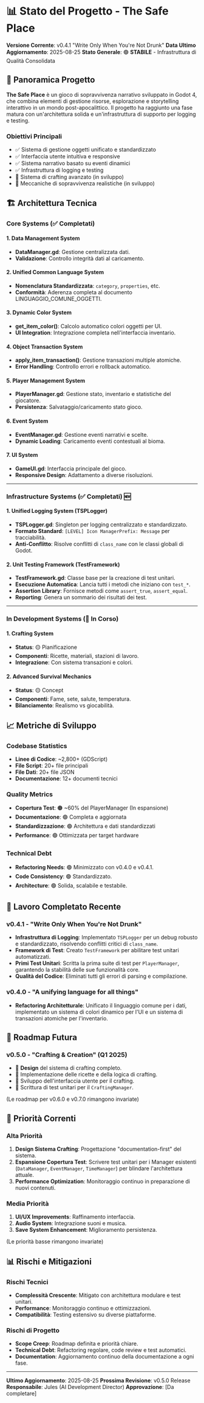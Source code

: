 # 📊 Stato del Progetto - The Safe Place

**Versione Corrente**: v0.4.1 "Write Only When You're Not Drunk"
**Data Ultimo Aggiornamento**: 2025-08-25
**Stato Generale**: 🟢 **STABILE** - Infrastruttura di Qualità Consolidata

## 🎯 Panoramica Progetto

**The Safe Place** è un gioco di sopravvivenza narrativo sviluppato in Godot 4, che combina elementi di gestione risorse, esplorazione e storytelling interattivo in un mondo post-apocalittico. Il progetto ha raggiunto una fase matura con un'architettura solida e un'infrastruttura di supporto per logging e testing.

### Obiettivi Principali
- ✅ Sistema di gestione oggetti unificato e standardizzato
- ✅ Interfaccia utente intuitiva e responsive
- ✅ Sistema narrativo basato su eventi dinamici
- ✅ Infrastruttura di logging e testing
- 🔄 Sistema di crafting avanzato (in sviluppo)
- 🔄 Meccaniche di sopravvivenza realistiche (in sviluppo)

## 🏗️ Architettura Tecnica

### Core Systems (✅ Completati)

#### 1. **Data Management System**
- **DataManager.gd**: Gestione centralizzata dati.
- **Validazione**: Controllo integrità dati al caricamento.

#### 2. **Unified Common Language System**
- **Nomenclatura Standardizzata**: `category`, `properties`, etc.
- **Conformità**: Aderenza completa al documento LINGUAGGIO_COMUNE_OGGETTI.

#### 3. **Dynamic Color System**
- **get_item_color()**: Calcolo automatico colori oggetti per UI.
- **UI Integration**: Integrazione completa nell'interfaccia inventario.

#### 4. **Object Transaction System**
- **apply_item_transaction()**: Gestione transazioni multiple atomiche.
- **Error Handling**: Controllo errori e rollback automatico.

#### 5. **Player Management System**
- **PlayerManager.gd**: Gestione stato, inventario e statistiche del giocatore.
- **Persistenza**: Salvataggio/caricamento stato gioco.

#### 6. **Event System**
- **EventManager.gd**: Gestione eventi narrativi e scelte.
- **Dynamic Loading**: Caricamento eventi contestuali al bioma.

#### 7. **UI System**
- **GameUI.gd**: Interfaccia principale del gioco.
- **Responsive Design**: Adattamento a diverse risoluzioni.

---
### Infrastructure Systems (✅ Completati) 🆕

#### 1. **Unified Logging System (TSPLogger)**
- **TSPLogger.gd**: Singleton per logging centralizzato e standardizzato.
- **Formato Standard**: `[LEVEL] Icon ManagerPrefix: Message` per tracciabilità.
- **Anti-Conflitto**: Risolve conflitti di `class_name` con le classi globali di Godot.

#### 2. **Unit Testing Framework (TestFramework)**
- **TestFramework.gd**: Classe base per la creazione di test unitari.
- **Esecuzione Automatica**: Lancia tutti i metodi che iniziano con `test_*`.
- **Assertion Library**: Fornisce metodi come `assert_true`, `assert_equal`.
- **Reporting**: Genera un sommario dei risultati dei test.

---

### In Development Systems (🔄 In Corso)

#### 1. **Crafting System**
- **Status**: 🟡 Pianificazione
- **Componenti**: Ricette, materiali, stazioni di lavoro.
- **Integrazione**: Con sistema transazioni e colori.

#### 2. **Advanced Survival Mechanics**
- **Status**: 🟡 Concept
- **Componenti**: Fame, sete, salute, temperatura.
- **Bilanciamento**: Realismo vs giocabilità.

## 📈 Metriche di Sviluppo

### Codebase Statistics
- **Linee di Codice**: ~2,800+ (GDScript)
- **File Script**: 20+ file principali
- **File Dati**: 20+ file JSON
- **Documentazione**: 12+ documenti tecnici

### Quality Metrics
- **Copertura Test**: 🟠 ~60% del PlayerManager (In espansione)
- **Documentazione**: 🟢 Completa e aggiornata
- **Standardizzazione**: 🟢 Architettura e dati standardizzati
- **Performance**: 🟢 Ottimizzata per target hardware

### Technical Debt
- **Refactoring Needs**: 🟢 Minimizzato con v0.4.0 e v0.4.1.
- **Code Consistency**: 🟢 Standardizzato.
- **Architecture**: 🟢 Solida, scalabile e testabile.

## 🔧 Lavoro Completato Recente

### v0.4.1 - "Write Only When You're Not Drunk"
- **Infrastruttura di Logging**: Implementato `TSPLogger` per un debug robusto e standardizzato, risolvendo conflitti critici di `class_name`.
- **Framework di Test**: Creato `TestFramework` per abilitare test unitari automatizzati.
- **Primi Test Unitari**: Scritta la prima suite di test per `PlayerManager`, garantendo la stabilità delle sue funzionalità core.
- **Qualità del Codice**: Eliminati tutti gli errori di parsing e compilazione.

### v0.4.0 - "A unifying language for all things"
- **Refactoring Architetturale**: Unificato il linguaggio comune per i dati, implementato un sistema di colori dinamico per l'UI e un sistema di transazioni atomiche per l'inventario.

## 🚀 Roadmap Futura

### v0.5.0 - "Crafting & Creation" (Q1 2025)
- 🎯 **Design** del sistema di crafting completo.
- 🎯 Implementazione delle ricette e della logica di crafting.
- 🎯 Sviluppo dell'interfaccia utente per il crafting.
- 🎯 Scrittura di test unitari per il `CraftingManager`.

(Le roadmap per v0.6.0 e v0.7.0 rimangono invariate)

## 🎯 Priorità Correnti

### Alta Priorità
1. **Design Sistema Crafting**: Progettazione "documentation-first" del sistema.
2. **Espansione Copertura Test**: Scrivere test unitari per i Manager esistenti (`DataManager`, `EventManager`, `TimeManager`) per blindare l'architettura attuale.
3. **Performance Optimization**: Monitoraggio continuo in preparazione di nuovi contenuti.

### Media Priorità
1. **UI/UX Improvements**: Raffinamento interfaccia.
2. **Audio System**: Integrazione suoni e musica.
3. **Save System Enhancement**: Miglioramento persistenza.

(Le priorità basse rimangono invariate)

## 📊 Rischi e Mitigazioni

### Rischi Tecnici
- **Complessità Crescente**: Mitigato con architettura modulare e test unitari.
- **Performance**: Monitoraggio continuo e ottimizzazioni.
- **Compatibilità**: Testing estensivo su diverse piattaforme.

### Rischi di Progetto
- **Scope Creep**: Roadmap definita e priorità chiare.
- **Technical Debt**: Refactoring regolare, code review e test automatici.
- **Documentation**: Aggiornamento continuo della documentazione a ogni fase.

---

**Ultimo Aggiornamento**: 2025-08-25
**Prossima Revisione**: v0.5.0 Release  
**Responsabile**: Jules (AI Development Director)
**Approvazione**: [Da completare]